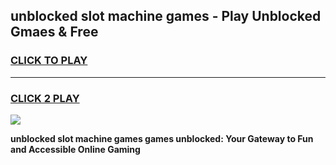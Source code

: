 
## unblocked slot machine games - Play Unblocked Gmaes & Free
<h3>
<a href="https://premium.freeplayer.one?title=unblocked_slot_machine_games&ref=20F">CLICK TO PLAY</a></h3>
<hr>

<h3>
<a href="https://premium.freeplayer.one?title=unblocked_slot_machine_games&ref=20F">CLICK 2 PLAY</a>
  
</h3>

<a href="https://premium.freeplayer.one?title=unblocked_slot_machine_games&ref=20F/"><img src="https://clearcache.store/games.png"></a>


**unblocked slot machine games games unblocked: Your Gateway to Fun and Accessible Online Gaming**
